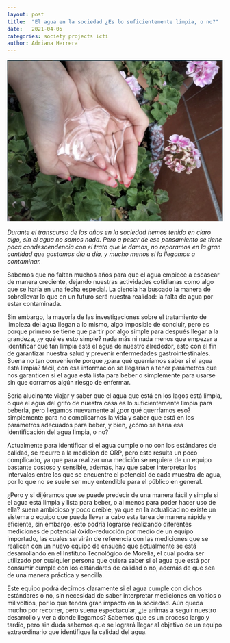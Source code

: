```yaml
---
layout: post
title:  "El agua en la sociedad ¿Es lo suficientemente limpia, o no?"
date:   2021-04-05
categories: society projects icti
author: Adriana Herrera
---
```


![Agua Morelia](/assets/agua.jpg)

*Durante el transcurso de los años en la sociedad hemos tenido en claro algo, sin el agua no somos nada. Pero a pesar de ese pensamiento se tiene poca condescendencia con el trato que le damos, no reparamos en la gran cantidad que gastamos día a día, y mucho menos si la llegamos a contaminar.*



Sabemos que no faltan muchos años para que el agua empiece a escasear de manera creciente, dejando nuestras actividades cotidianas como algo que se haría en una fecha especial. La ciencia ha buscado la manera de sobrellevar lo que en un futuro será nuestra realidad: la falta de agua por estar contaminada. 

Sin embargo, la mayoría de las investigaciones sobre el tratamiento de limpieza del agua llegan a lo mismo, algo imposible de concluir, pero es porque primero se tiene que partir por algo simple para después llegar a la grandeza, ¿y qué es esto simple? nada más ni nada menos que empezar a identificar qué tan limpia está el agua de nuestro alrededor, esto con el fin de garantizar nuestra salud y prevenir enfermedades gastrointestinales. Suena no tan conveniente porque ¿para qué querríamos saber si el agua está limpia? fácil, con esa información se llegarían a tener parámetros que nos garanticen si el agua está lista para beber o simplemente para usarse sin que corramos algún riesgo de enfermar. 

Sería alucinante viajar y saber que el agua que está en los lagos está limpia, o que el agua del grifo de nuestra casa es lo suficientemente limpia para beberla, pero llegamos nuevamente al ¿por qué querríamos eso? simplemente para no complicarnos la vida y saber que está en los parámetros adecuados para beber, y bien, ¿cómo se haría esa identificación del agua limpia, o no? 

Actualmente para identificar si el agua cumple o no con los estándares de calidad, se recurre a la medición de ORP, pero este resulta un poco complicado, ya que para realizar una medición se requiere de un equipo bastante costoso y sensible, además, hay que saber interpretar los intervalos entre los que se encuentre el potencial de cada muestra de agua, por lo que no se suele ser muy entendible para el público en general.

¿Pero y si dijéramos que se puede predecir de una manera fácil y simple si el agua está limpia y lista para beber, o al menos para poder hacer uso de ella? suena ambicioso y poco creíble, ya que en la actualidad no existe un sistema o equipo que pueda llevar a cabo esta tarea de manera rápida y eficiente, sin embargo, esto podría lograrse realizando diferentes mediciones de potencial óxido-reducción por medio de  un equipo importado, las cuales servirán de referencia con las mediciones que se realicen con un nuevo equipo de ensueño que actualmente se está desarrollando en el Instituto Tecnológico de Morelia, el cual podrá ser utilizado por cualquier persona que quiera saber si el agua que está por consumir cumple con los estándares de calidad o no, además de que sea de una manera práctica y sencilla. 

Este equipo podrá decirnos claramente si el agua cumple con dichos estándares o no, sin necesidad de saber interpretar mediciones en voltios o milivoltios, por lo que tendrá gran impacto en la sociedad. Aún queda mucho por recorrer, pero suena espectacular, ¿te animas a seguir nuestro desarrollo y ver a donde llegamos? Sabemos que es un proceso largo y tardío, pero sin duda sabemos que se logrará llegar al objetivo de un equipo extraordinario que identifique la calidad del agua. 



